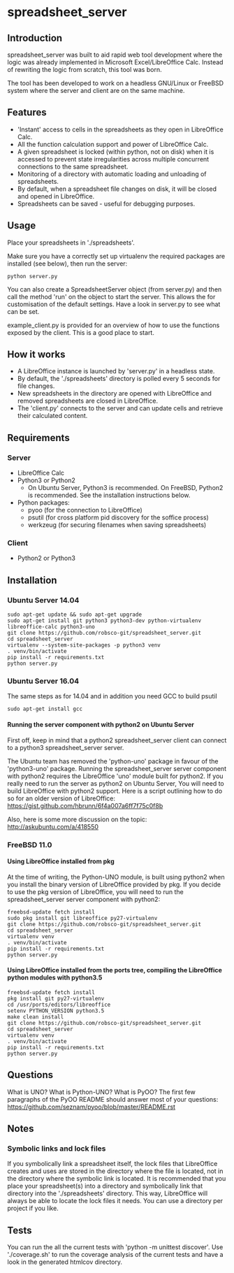 # spreadsheet_server

## Introduction

spreadsheet_server was built to aid rapid web tool development where the logic
was already implemented in Microsoft Excel/LibreOffice Calc. Instead of
rewriting the logic from scratch, this tool was born.

The tool has been developed to work on a headless GNU/Linux or FreeBSD system 
where the server and client are on the same machine.

## Features

* 'Instant' access to cells in the spreadsheets as they open in LibreOffice Calc.
* All the function calculation support and power of LibreOffice Calc.
* A given spreadsheet is locked (within python, not on disk) when it is accessed to prevent state irregularities across multiple concurrent connections to the same spreadsheet.
* Monitoring of a directory with automatic loading and unloading of spreadsheets.
* By default, when a spreadsheet file changes on disk, it will be closed and
  opened in LibreOffice.
* Spreadsheets can be saved - useful for debugging purposes.

## Usage

Place your spreadsheets in './spreadsheets'.

Make sure you have a correctly set up virtualenv the required packages are installed
(see below), then run the server:
```
python server.py
```

You can also create a SpreadsheetServer object (from server.py) and then call
the method 'run' on the object to start the server. This allows the for
customisation of the default settings. Have a look in server.py to see what can
be set.

example_client.py is provided for an overview of how to use the functions
exposed by the client. This is a good place to start.

## How it works

* A LibreOffice instance is launched by 'server.py' in a headless state.
* By default, the './spreadsheets' directory is polled every 5 seconds for file
changes.
* New spreadsheets in the directory are opened with LibreOffice and removed
spreadsheets are closed in LibreOffice.
* The 'client.py' connects to the server and can update cells and retrieve
their calculated content.

## Requirements

### Server

* LibreOffice Calc
* Python3 or Python2
  * On Ubuntu Server, Python3 is recommended. On FreeBSD, Python2 is recommended. See the installation instructions below.
* Python packages:
  * pyoo (for the connection to LibreOffice)
  * psutil (for cross platform pid discovery for the soffice process)
  * werkzeug (for securing filenames when saving spreadsheets)

### Client

* Python2 or Python3

## Installation

### Ubuntu Server 14.04

```
sudo apt-get update && sudo apt-get upgrade
sudo apt-get install git python3 python3-dev python-virtualenv libreoffice-calc python3-uno
git clone https://github.com/robsco-git/spreadsheet_server.git
cd spreadsheet_server
virtualenv --system-site-packages -p python3 venv
. venv/bin/activate
pip install -r requirements.txt
python server.py
```

### Ubuntu Server 16.04

The same steps as for 14.04 and in addition you need GCC to build psutil
```
sudo apt-get install gcc
```

#### Running the server component with python2 on Ubuntu Server

First off, keep in mind that a python2 spreadsheet_server client can connect to a
python3 spreadsheet_server server.

The Ubuntu team has removed the 'python-uno' package in favour of the 'python3-uno'
package. Running the spreadsheet_server server component with python2 requires
the LibreOffice 'uno' module built for python2. If you really need to run the server
as python2 on Ubuntu Server, You will need to build LibreOffice with python2
support. Here is a script outlining how to do so for an older version of LibreOffice:
https://gist.github.com/hbrunn/6f4a007a6ff7f75c0f8b

Also, here is some more discussion on the topic:
http://askubuntu.com/a/418550

### FreeBSD 11.0

#### Using LibreOffice installed from pkg

At the time of writing, the Python-UNO module, is built using python2 when you
install the binary version of LibreOffice provided by pkg. If you decide to use the
pkg version of LibreOffice, you will need to run the spreadsheet_server server
component with python2:
```
freebsd-update fetch install
sudo pkg install git libreoffice py27-virtualenv
git clone https://github.com/robsco-git/spreadsheet_server.git
cd spreadsheet_server
virtualenv venv
. venv/bin/activate
pip install -r requirements.txt
python server.py
```

#### Using LibreOffice installed from the ports tree, compiling the LibreOffice python modules with python3.5

```
freebsd-update fetch install
pkg install git py27-virtualenv
cd /usr/ports/editors/libreoffice
setenv PYTHON_VERSION python3.5
make clean install
git clone https://github.com/robsco-git/spreadsheet_server.git
cd spreadsheet_server
virtualenv venv
. venv/bin/activate
pip install -r requirements.txt
python server.py
```

## Questions

What is UNO? What is Python-UNO? What is PyOO?
The first few paragraphs of the PyOO README should answer most of your questions:
https://github.com/seznam/pyoo/blob/master/README.rst

## Notes

### Symbolic links and lock files

If you symbolically link a spreadsheet itself, the lock files that LibreOffice 
creates and uses are stored in the directory where the file is located, not in the 
directory where the symbolic link is located. It is recommended that you place your 
spreadsheet(s) into a directory and symbolically link that directory into the 
'./spreadsheets' directory. This way, LibreOffice will always be able to locate the 
lock files it needs. You can use a directory per project if you like.

## Tests

You can run the all the current tests with 'python -m unittest discover'.
Use './coverage.sh' to run the coverage analysis of the current tests and have a look
in the generated htmlcov directory.